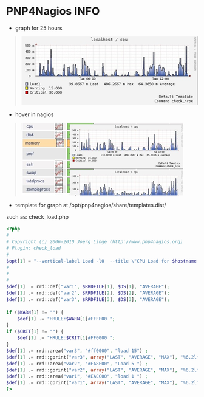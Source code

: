 PNP4Nagios INFO
===============

* graph for 25 hours

>  ![ScreenShot](screenshot/pnp-cpu.png)

* hover in nagios 

>  ![ScreenShot](screenshot/pnp-hover.png)

* template for graph at /opt/pnp4nagios/share/templates.dist/

such as: check_load.php

```php
<?php
#
# Copyright (c) 2006-2010 Joerg Linge (http://www.pnp4nagios.org)
# Plugin: check_load
#
$opt[1] = "--vertical-label Load -l0  --title \"CPU Load for $hostname / $servicedesc\" ";
#
#
#
$def[1]  = rrd::def("var1", $RRDFILE[1], $DS[1], "AVERAGE");
$def[1] .= rrd::def("var2", $RRDFILE[2], $DS[2], "AVERAGE");
$def[1] .= rrd::def("var3", $RRDFILE[3], $DS[3], "AVERAGE");

if ($WARN[1] != "") {
    $def[1] .= "HRULE:$WARN[1]#FFFF00 ";
}
if ($CRIT[1] != "") {
    $def[1] .= "HRULE:$CRIT[1]#FF0000 ";       
}
$def[1] .= rrd::area("var3", "#ff0000", "load 15") ;
$def[1] .= rrd::gprint("var3", array("LAST", "AVERAGE", "MAX"), "%6.2lf");
$def[1] .= rrd::area("var2", "#EA8F00", "Load 5 ") ;
$def[1] .= rrd::gprint("var2", array("LAST", "AVERAGE", "MAX"), "%6.2lf");
$def[1] .= rrd::area("var1", "#EACC00", "load 1 ") ;
$def[1] .= rrd::gprint("var1", array("LAST", "AVERAGE", "MAX"), "%6.2lf");
?>
```

